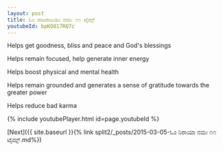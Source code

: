 ```yaml
---
layout: post
title: ಓಂ ರಾಜರಾಜಯಃ ನಮಃ ೧೧ ಟೈಮ್ಸ್
youtubeId: bpKO817RQ7c
---
```

 
 
Helps get goodness, bliss and peace and God's blessings
 
Helps remain focused, help generate inner energy 
 
Helps boost physical and mental health 
 
Helps remain grounded and generates a sense of gratitude towards the greater power 
 
Helps reduce bad karma
 
 
 
 


{% include youtubePlayer.html id=page.youtubeId %}
 
[Next]({{ site.baseurl }}{% link  split2/_posts/2015-03-05-ಓಂ ನಿರಾಯಾ ನಮಃ ೧೧ ಟೈಮ್ಸ್.md%})
 
